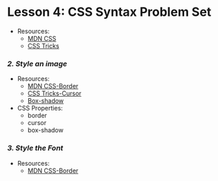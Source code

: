 # Lesson 4: CSS Syntax Problem Set
- Resources:
	- [MDN CSS](https://developer.mozilla.org/en-US/docs/Web/CSS/Reference)
	- [CSS Tricks](https://css-tricks.com/almanac/)

### *2. Style an image*
- Resources:
	- [MDN CSS-Border](https://developer.mozilla.org/en-US/docs/Web/CSS/border)
	- [CSS Tricks-Cursor](https://developer.mozilla.org/en-US/docs/Web/CSS/border)
	- [Box-shadow](https://www.cssmatic.com/box-shadow)
- CSS Properties: 
	- border
	- cursor
	- box-shadow

### *3. Style the Font*
- Resources:
	- [MDN CSS-Border](https://developer.mozilla.org/en-US/docs/Web/CSS/border)